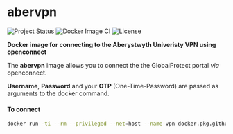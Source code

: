 # abervpn


![Project Status](https://img.shields.io/badge/repo%20status-active-brightgreen.svg) ![Docker Image CI](https://github.com/wilsontom/abervpn/workflows/Docker%20Image%20CI/badge.svg) ![License](https://img.shields.io/badge/license-GNU%20GPL%20v3.0-blue.svg "GNU GPL v3.0") 

__Docker image for connecting to the Aberystwyth Univeristy VPN using openconnect__

The **abervpn** image allows you to connect the the GlobalProtect portal *via* openconnect. 

**Username**, **Password** and your **OTP** (One-Time-Password) are passed as arguments to the docker command.


#### To connect

```sh
docker run -ti --rm --privileged --net=host --name vpn docker.pkg.github.com/wilsontom/abervpn/abervpn:latest <USERNAME> <PASSWORD> <OTP>
```
